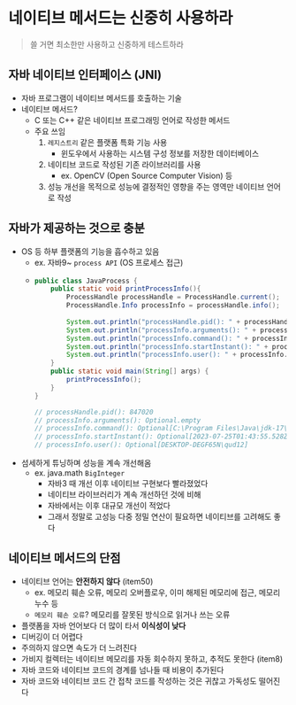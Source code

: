 # 네이티브 메서드는 신중히 사용하라
> 쓸 거면 최소한만 사용하고 신중하게 테스트하라

## 자바 네이티브 인터페이스 (JNI)
- 자바 프로그램이 네이티브 메서드를 호출하는 기술
- 네이티브 메서드?
    * C 또는 C++ 같은 네이티브 프로그래밍 언어로 작성한 메서드
    * 주요 쓰임
        1. `레지스트리` 같은 플랫폼 특화 기능 사용
            * 윈도우에서 사용하는 시스템 구성 정보를 저장한 데이터베이스
        2. 네이티브 코드로 작성된 기존 라이브러리를 사용
            * ex. OpenCV (Open Source Computer Vision) 등
        3. 성능 개선을 목적으로 성능에 결정적인 영향을 주는 영역만 네이티브 언어로 작성


## 자바가 제공하는 것으로 충분
- OS 등 하부 플랫폼의 기능을 흡수하고 있음
    * ex. 자바9~ `process API` (OS 프로세스 접근)
    * ```java
      public class JavaProcess {
          public static void printProcessInfo(){
              ProcessHandle processHandle = ProcessHandle.current();
              ProcessHandle.Info processInfo = processHandle.info();
          
              System.out.println("processHandle.pid(): " + processHandle.pid());
              System.out.println("processInfo.arguments(): " + processInfo.arguments());
              System.out.println("processInfo.command(): " + processInfo.command());
              System.out.println("processInfo.startInstant(): " + processInfo.startInstant());
              System.out.println("processInfo.user(): " + processInfo.user());    
          }
          public static void main(String[] args) {
              printProcessInfo();
          }
      }

      // processHandle.pid(): 847020
      // processInfo.arguments(): Optional.empty
      // processInfo.command(): Optional[C:\Program Files\Java\jdk-17\bin\java.exe]
      // processInfo.startInstant(): Optional[2023-07-25T01:43:55.528Z]
      // processInfo.user(): Optional[DESKTOP-DEGF65N\qud12]
      ```
- 섬세하게 튜닝하며 성능을 계속 개선해옴
    * ex. java.math `BigInteger`
        + 자바3 때 개선 이후 네이티브 구현보다 빨라졌었다
        + 네이티브 라이브러리가 계속 개선하던 것에 비해
        + 자바에서는 이후 대규모 개선이 적었다
        + 그래서 정말로 고성능 다중 정밀 연산이 필요하면 네이티브를 고려해도 좋다


## 네이티브 메서드의 단점
- 네이티브 언어는 **안전하지 않다** (item50)
    * ex. 메모리 훼손 오류, 메모리 오버플로우, 이미 해제된 메모리에 접근, 메모리 누수 등
    * `메모리 훼손 오류`? 메모리를 잘못된 방식으로 읽거나 쓰는 오류
- 플랫폼을 자바 언어보다 더 많이 타서 **이식성이 낮다**
- 디버깅이 더 어렵다
- 주의하지 않으면 속도가 더 느려진다
- 가비지 컬렉터는 네이티브 메모리를 자동 회수하지 못하고, 추적도 못한다 (item8)
- 자바 코드와 네이티브 코드의 경계를 넘나들 때 비용이 추가된다
- 자바 코드와 네이티브 코드 간 접착 코드를 작성하는 것은 귀찮고 가독성도 떨어진다